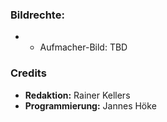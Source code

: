 ### Bildrechte:

- - Aufmacher-Bild: TBD

### Credits

- **Redaktion:** Rainer Kellers
- **Programmierung:** Jannes Höke
